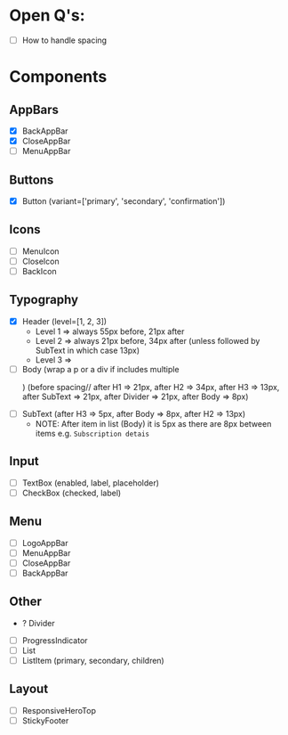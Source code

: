 # Open Q's:

- [ ] How to handle spacing

# Components

## AppBars

- [x] BackAppBar
- [x] CloseAppBar
- [ ] MenuAppBar

## Buttons

- [x] Button (variant=['primary', 'secondary', 'confirmation'])

## Icons

- [ ] MenuIcon
- [ ] CloseIcon
- [ ] BackIcon

## Typography

- [x] Header (level=[1, 2, 3])
  - Level 1 => always 55px before, 21px after
  - Level 2 => always 21px before, 34px after (unless followed by SubText in which case 13px)
  - Level 3 =>
- [ ] Body (wrap a p or a div if includes multiple <p>) (before spacing// after H1 => 21px, after H2 => 34px, after H3 => 13px, after SubText => 21px, after Divider => 21px, after Body => 8px)
- [ ] SubText (after H3 => 5px, after Body => 8px, after H2 => 13px)
  - NOTE: After item in list (Body) it is 5px as there are 8px between items e.g. `Subscription detais`

## Input

- [ ] TextBox (enabled, label, placeholder)
- [ ] CheckBox (checked, label)

## Menu

- [ ] LogoAppBar
- [ ] MenuAppBar
- [ ] CloseAppBar
- [ ] BackAppBar

## Other

- ? Divider
- [ ] ProgressIndicator
- [ ] List
- [ ] ListItem (primary, secondary, children)

## Layout

- [ ] ResponsiveHeroTop
- [ ] StickyFooter
